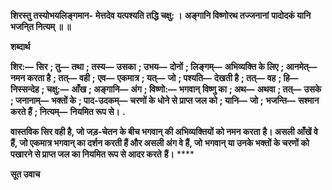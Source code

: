 **शिरस्तु तस्योभयलिङ्गमान-** **मेत्तदेव यत्पश्यति तद्धि चक्षु: ।** **अङ्गानि विष्णोरथ तज्जनानां** **पादोदकं यानि भजनि्त नित्यम् ॥ ॥** 

**शब्दार्थ** 

**शिर:—** **सिर** **; तु—** **तथा** **; तस्य—** **उसका** **; उभय—** **दोनों** **; लिङ्गम्—** **अभिव्यक्ति के लिए** **; आनमेत्—** **नमन करता है** **; तत्—** **वही** **;** **एव—** **एकमात्र** **; यत्—** **जो** **; पश्यति—** **देखती है** **; तत्—** **वह** **; हि—** **निस्सन्देह** **; चक्षु:—** **आँख** **; अङ्गानि—** **अंग** **; विष्णो:—** **भगवान्** **विष्णु का** **; अथ—** **अथवा** **; तत्—** **उसके** **; जनानाम्—** **भक्तों के** **; पाद-उदकम्—** **चरणों के धोने से प्राप्त जल को** **; यानि—** **जो** **;** **भजन्ति—** **सश्मान करते हैं** **; नित्यम्—** **नियमित रूप से।** **.** 

**वास्तविक सिर वही है, जो जड़-चेतन के बीच भगवान् की अभिव्यक्तियों को नमन करता** **है। असली आँखें वे हैं, जो एकमात्र भगवान् का दर्शन करती हैं और असली अंग वे हैं, जो** **भगवान् या उनके भक्तों के चरणों को पखारने से प्राप्त जल का नियमित रूप से आदर करते** **हैं।** **** 

**सूत उवाच** 